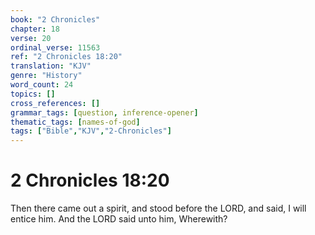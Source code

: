```yaml
---
book: "2 Chronicles"
chapter: 18
verse: 20
ordinal_verse: 11563
ref: "2 Chronicles 18:20"
translation: "KJV"
genre: "History"
word_count: 24
topics: []
cross_references: []
grammar_tags: [question, inference-opener]
thematic_tags: [names-of-god]
tags: ["Bible","KJV","2-Chronicles"]
---
```


# 2 Chronicles 18:20

Then there came out a spirit, and stood before the LORD, and said, I will entice him. And the LORD said unto him, Wherewith?
